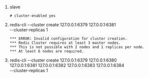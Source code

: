 1. slave
   ```
   # cluster-enabled yes
   ```
   
2. redis-cli --cluster create 127.0.0.1:6379 127.0.0.1:6381 \
   --cluster-replicas 1
   ```
   *** ERROR: Invalid configuration for cluster creation.
   *** Redis Cluster requires at least 3 master nodes.
   *** This is not possible with 2 nodes and 1 replicas per node.
   *** At least 6 nodes are required.
   ```
   
3. redis-cli --cluster create 127.0.0.1:6379 127.0.0.1:6380 \
   127.0.0.1:6381 127.0.0.1:6382 127.0.0.1:6383 127.0.0.1:6384 \
   --cluster-replicas 1 